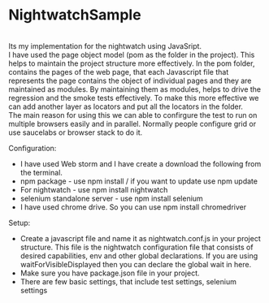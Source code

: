 # NightwatchSample
<br />
Its my implementation for the nightwatch using JavaSript.

<br />
I have used the page object model (pom as the folder in the project). This helps to maintain the project structure more effectively. In the pom folder, contains the pages of the web page, that each Javascript file that represents the page contains the object of individual pages and they are maintained as modules. By maintaining them as modules, helps to drive the regression and the smoke tests effectively. To make this more effective we can add another layer as locators and put all the locators in the folder.
<br />
The main reason for using this we can able to confirgure the test to run on multiple browsers easily and in parallel. Normally people configure grid or use saucelabs or browser stack to do it. 

Configuration:
<br />
* I have used Web storm and I have create a download the following from the terminal.
* npm package - use npm install / if you want to update use npm update
* For nightwatch - use npm install nightwatch
* selenium standalone server - use npm install selenium
* I have used chrome drive. So you can use npm install chromedriver

Setup:
<br />
* Create a javascript file and name it as nightwatch.conf.js in your project structure. This file is the nightwatch configuration file that consists of desired capabilities, env and other global declarations. If you are using waitForVisibleDisplayed then you can declare the global wait in here.
* Make sure you have package.json file in your project.
* There are few basic settings, that include test settings, selenium settings
